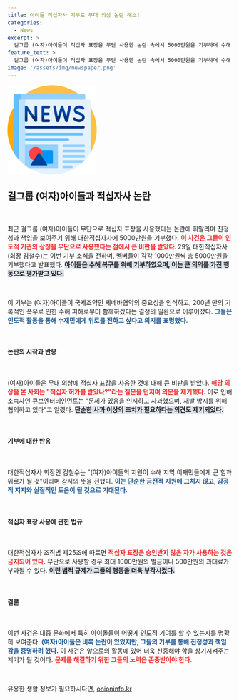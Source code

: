 ```yaml
---
title: 아이들 적십자사 기부로 무대 의상 논란 해소!
categories:
  - News
excerpt: >
  걸그룹 (여자)아이들이 적십자 표장을 무단 사용한 논란 속에서 5000만원을 기부하며 수해 복구에 동참했습니다. 그들은 인도적 활동의 중요성을 깨닫고 이재민들에게 위로를 전하고자 했습니다.
feature_text: >
  걸그룹 (여자)아이들이 적십자 표장을 무단 사용한 논란 속에서 5000만원을 기부하며 수해 복구에 동참했습니다. 그들은 인도적 활동의 중요성을 깨닫고 이재민들에게 위로를 전하고자 했습니다.
image: '/assets/img/newspaper.png'
---
```


<p><img src="/assets/img/newspaper.png" alt="kimp 속보" /></p>

<h2 data-ke-size="size26">걸그룹 (여자)아이들과 적십자사 논란</h2>

<p data-ke-size="size16">&nbsp;</p>  

<p>최근 걸그룹 (여자)아이들이 무단으로 적십자 표장을 사용했다는 논란에 휘말리며 진정성과 책임을 보여주기 위해 대한적십자사에 5000만원을 기부했다. <b><span style="color: #ee2323;">이 사건은 그들이 인도적 기관의 상징을 무단으로 사용했다는 점에서 큰 비판을 받았다. </span></b>29일 대한적십자사(회장 김철수)는 이번 기부 소식을 전하며, 멤버들이 각각 1000만원씩 총 5000만원을 기부했다고 발표했다. <b><span style="background-color: #21538527;">아이들은 수해 복구를 위해 기부하였으며, 이는 큰 의의를 가진 행동으로 평가받고 있다.</span></b>  </p>

<p data-ke-size="size16">&nbsp;</p>  

<p>이 기부는 (여자)아이들이 국제조약인 제네바협약의 중요성을 인식하고, 200년 만의 기록적인 폭우로 인한 수해 피해로부터 함께하겠다는 결정의 일환으로 이루어졌다. <b><span style="color: #1a5490;">그들은 인도적 활동을 통해 수재민에게 위로를 전하고 싶다고 의지를 표명했다.</span></b>  </p>

<p data-ke-size="size16">&nbsp;</p>  

<h4>논란의 시작과 반응</h4>

<p data-ke-size="size16">&nbsp;</p>  

<p>(여자)아이들은 무대 의상에 적십자 표장을 사용한 것에 대해 큰 비판을 받았다. <b><span style="color: #ee2323;">해당 의상을 본 사회는 "적십자 허가를 받았나?"라는 질문을 던지며 의문을 제기했다.</span></b> 이로 인해 소속사인 큐브엔터테인먼트는 “문제가 있음을 인지하고 사과했으며, 재발 방지를 위해 협의하고 있다”고 알렸다. <b><span style="background-color: #21538527;">단순한 사과 이상의 조치가 필요하다는 의견도 제기되었다.</span></b>  </p>

<p data-ke-size="size16">&nbsp;</p>  

<h4>기부에 대한 반응</h4>

<p data-ke-size="size16">&nbsp;</p>  

<p>대한적십자사 회장인 김철수는 "(여자)아이들의 지원이 수해 지역 이재민들에게 큰 힘과 위로가 될 것"이라며 감사의 뜻을 전했다. <b><span style="color: #1a5490;">이는 단순한 금전적 지원에 그치지 않고, 감정적 지지와 실질적인 도움이 될 것으로 기대된다.</span></b>  </p>

<p data-ke-size="size16">&nbsp;</p>  

<h4>적십자 표장 사용에 관한 법규</h4>

<p data-ke-size="size16">&nbsp;</p>  

<p>대한적십자사 조직법 제25조에 따르면 <b><span style="color: #ee2323;">적십자 표장은 승인받지 않은 자가 사용하는 것은 금지되어 있다.</span></b> 무단으로 사용할 경우 최대 1000만원의 벌금이나 500만원의 과태료가 부과될 수 있다. <b><span style="background-color: #21538527;">이런 법적 규제가 그들의 행동을 더욱 부각시켰다.</span></b>  </p>

<p data-ke-size="size16">&nbsp;</p>  

<h4>결론</h4>

<p data-ke-size="size16">&nbsp;</p>  

<p>이번 사건은 대중 문화에서 특히 아이돌들이 어떻게 인도적 기여를 할 수 있는지를 명확히 보여준다. <b><span style="color: #1a5490;">(여자)아이들은 비록 논란이 있었지만, 그들의 기부를 통해 진정성과 책임감을 증명하려 했다.</span></b> 이 사건은 앞으로의 활동에 있어 더욱 신중해야 함을 상기시켜주는 계기가 될 것이다. <b><span style="color: #ee2323;">문제를 해결하기 위한 그들의 노력은 존중받아야 한다.</span></b>  </p>

<p data-ke-size="size16">&nbsp;</p>  
유용한 생활 정보가 필요하시다면, <a href="https://onioninfo.kr" rel="dofollow">onioninfo.kr</a>


